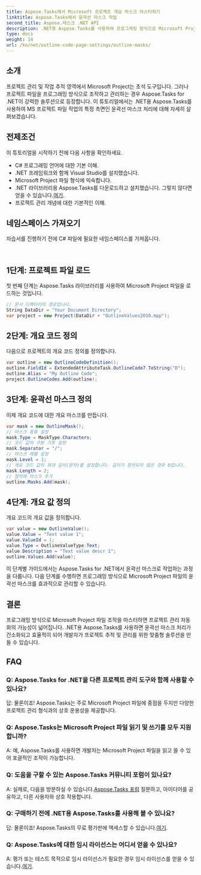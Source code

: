 ```yaml
---
title: Aspose.Tasks에서 Microsoft 프로젝트 개요 마스크 마스터하기
linktitle: Aspose.Tasks에서 윤곽선 마스크 작업
second_title: Aspose.태스크 .NET API
description: .NET용 Aspose.Tasks를 사용하여 프로그래밍 방식으로 Microsoft Project 파일을 작업하는 방법을 알아보세요. 아웃라인 마스크를 효율적으로 마스터하세요.
type: docs
weight: 14
url: /ko/net/outline-code-page-settings/outline-masks/
---
```

## 소개
프로젝트 관리 및 작업 추적 영역에서 Microsoft Project는 초석 도구입니다. 그러나 프로젝트 파일을 프로그래밍 방식으로 조작하고 관리하는 경우 Aspose.Tasks for .NET이 강력한 솔루션으로 등장합니다. 이 튜토리얼에서는 .NET용 Aspose.Tasks를 사용하여 MS 프로젝트 파일 작업의 특정 측면인 윤곽선 마스크 처리에 대해 자세히 살펴보겠습니다.
## 전제조건
이 튜토리얼을 시작하기 전에 다음 사항을 확인하세요.
- C# 프로그래밍 언어에 대한 기본 이해.
- .NET 프레임워크와 함께 Visual Studio를 설치했습니다.
- Microsoft Project 파일 형식에 익숙합니다.
-  .NET 라이브러리용 Aspose.Tasks를 다운로드하고 설치했습니다. 그렇지 않다면 얻을 수 있습니다.[여기](https://releases.aspose.com/tasks/net/).
- 프로젝트 관리 개념에 대한 기본적인 이해.
## 네임스페이스 가져오기
자습서를 진행하기 전에 C# 파일에 필요한 네임스페이스를 가져옵니다.
```csharp
    
```
## 1단계: 프로젝트 파일 로드
첫 번째 단계는 Aspose.Tasks 라이브러리를 사용하여 Microsoft Project 파일을 로드하는 것입니다.
```csharp
// 문서 디렉터리의 경로입니다.
String DataDir = "Your Document Directory";
var project = new Project(DataDir + "OutlineValues2010.mpp");
```
## 2단계: 개요 코드 정의
다음으로 프로젝트의 개요 코드 정의를 정의합니다.
```csharp
var outline = new OutlineCodeDefinition();
outline.FieldId = ExtendedAttributeTask.OutlineCode7.ToString("D");
outline.Alias = "My Outline Code";
project.OutlineCodes.Add(outline);
```
## 3단계: 윤곽선 마스크 정의
이제 개요 코드에 대한 개요 마스크를 만듭니다.
```csharp
var mask = new OutlineMask();
// 마스크 종류 설정
mask.Type = MaskType.Characters;
// 코드 값의 구분 기호 설정
mask.Separator = "/";
// 마스크 레벨 설정
mask.Level = 1;
// 개요 코드 값의 최대 길이(문자)를 설정합니다. 길이가 정의되지 않은 경우 0입니다.
mask.Length = 2;
// 정의에 마스크 추가
outline.Masks.Add(mask);
```
## 4단계: 개요 값 정의
개요 코드의 개요 값을 정의합니다.
```csharp
var value = new OutlineValue();
value.Value = "Text value 1";
value.ValueId = 1;
value.Type = OutlineValueType.Text;
value.Description = "Text value descr 1";
outline.Values.Add(value);
```
이 단계별 가이드에서는 Aspose.Tasks for .NET에서 윤곽선 마스크로 작업하는 과정을 다룹니다. 다음 단계를 수행하면 프로그래밍 방식으로 Microsoft Project 파일의 윤곽선 마스크를 효과적으로 관리할 수 있습니다.

## 결론
프로그래밍 방식으로 Microsoft Project 파일 조작을 마스터하면 프로젝트 관리 자동화의 가능성이 넓어집니다. .NET용 Aspose.Tasks를 사용하면 윤곽선 마스크 처리가 간소화되고 효율적이 되어 개발자가 프로젝트 추적 및 관리를 위한 맞춤형 솔루션을 만들 수 있습니다.
## FAQ
### Q: Aspose.Tasks for .NET을 다른 프로젝트 관리 도구와 함께 사용할 수 있나요?
답: 물론이죠! Aspose.Tasks는 주로 Microsoft Project 파일에 중점을 두지만 다양한 프로젝트 관리 형식과의 상호 운용성을 제공합니다.
### Q: Aspose.Tasks는 Microsoft Project 파일 읽기 및 쓰기를 모두 지원합니까?
A: 예, Aspose.Tasks를 사용하면 개발자는 Microsoft Project 파일을 읽고 쓸 수 있어 포괄적인 조작이 가능합니다.
### Q: 도움을 구할 수 있는 Aspose.Tasks 커뮤니티 포럼이 있나요?
A: 실제로, 다음을 방문하실 수 있습니다.[Aspose.Tasks 포럼](https://forum.aspose.com/c/tasks/15) 질문하고, 아이디어를 공유하고, 다른 사용자와 상호 작용합니다.
### Q: 구매하기 전에 .NET용 Aspose.Tasks를 사용해 볼 수 있나요?
 답: 물론이죠! Aspose.Tasks의 무료 평가판에 액세스할 수 있습니다.[여기](https://releases.aspose.com/).
### Q: Aspose.Tasks에 대한 임시 라이선스는 어디서 얻을 수 있나요?
 A: 평가 또는 테스트 목적으로 임시 라이선스가 필요한 경우 임시 라이선스를 얻을 수 있습니다.[여기](https://purchase.aspose.com/temporary-license/).